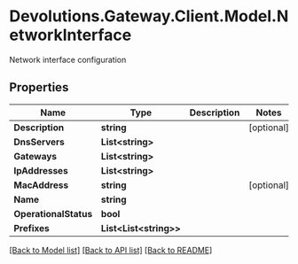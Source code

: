 # Devolutions.Gateway.Client.Model.NetworkInterface
Network interface configuration

## Properties

Name | Type | Description | Notes
------------ | ------------- | ------------- | -------------
**Description** | **string** |  | [optional] 
**DnsServers** | **List&lt;string&gt;** |  | 
**Gateways** | **List&lt;string&gt;** |  | 
**IpAddresses** | **List&lt;string&gt;** |  | 
**MacAddress** | **string** |  | [optional] 
**Name** | **string** |  | 
**OperationalStatus** | **bool** |  | 
**Prefixes** | **List&lt;List&lt;string&gt;&gt;** |  | 

[[Back to Model list]](../README.md#documentation-for-models) [[Back to API list]](../README.md#documentation-for-api-endpoints) [[Back to README]](../README.md)

